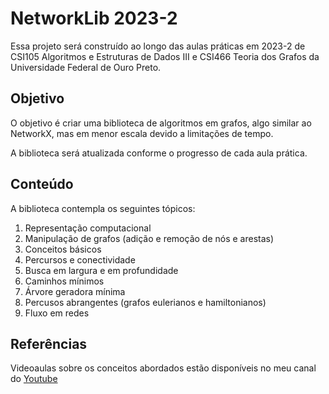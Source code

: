 # NetworkLib 2023-2

Essa projeto será construído ao longo das aulas práticas em 2023-2 de CSI105 Algoritmos e Estruturas de Dados III e CSI466 Teoria dos Grafos da Universidade Federal de Ouro Preto.

## Objetivo

O objetivo é criar uma biblioteca de algoritmos em grafos, algo similar ao NetworkX, mas em menor escala devido a limitações de tempo.

A biblioteca será atualizada conforme o progresso de cada aula prática.

## Conteúdo

A biblioteca contempla os seguintes tópicos:

1. Representação computacional
2. Manipulação de grafos (adição e remoção de nós e arestas)
3. Conceitos básicos
4. Percursos e conectividade
5. Busca em largura e em profundidade
6. Caminhos mínimos
7. Árvore geradora mínima
8. Percusos abrangentes (grafos eulerianos e hamiltonianos)
9. Fluxo em redes

## Referências

Videoaulas sobre os conceitos abordados estão disponíveis no meu canal do [Youtube]([https://youtu.be/hi7dDDxWxQ8](https://www.youtube.com/watch?v=qguA0uwR-ao&list=PLsfh2zkrGs9lf7im2y6ZDlbIrspKBdVD3&ab_channel=GeorgeFonseca)) 
